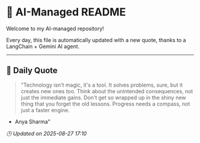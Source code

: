 # 🧠 AI-Managed README

Welcome to my AI-managed repository!

Every day, this file is automatically updated with a new quote, thanks to a LangChain + Gemini AI agent.

---

## 📅 Daily Quote

> "Technology isn't magic, it's a tool.
It solves problems, sure, but it creates new ones too.
Think about the unintended consequences, not just the immediate gains.
Don't get so wrapped up in the shiny new thing that you forget the old lessons.
Progress needs a compass, not just a faster engine.

- Anya Sharma"

*🕒 Updated on 2025-08-27 17:10*